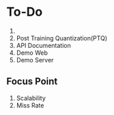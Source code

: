 # To-Do
1. 
1. Post Training Quantization(PTQ)
2. API Documentation
3. Demo Web
4. Demo Server

## Focus Point
1. Scalability
2. Miss Rate
